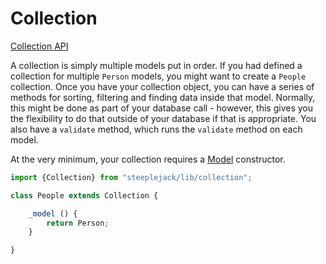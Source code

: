 # Collection

[Collection API](../api/lib/collection.md)

A collection is simply multiple models put in order. If you had defined a collection for multiple `Person` models, you might want to create
a `People` collection.  Once you have your collection object, you can have a series of methods for sorting, filtering and finding data
inside that model.  Normally, this might be done as part of your database call - however, this gives you the flexibility to do that outside
of your database if that is appropriate. You also have a `validate` method, which runs the `validate` method on each model.

At the very minimum, your collection requires a [Model](model.md) constructor.

```javascript
import {Collection} from "steeplejack/lib/collection";

class People extends Collection {

    _model () {
        return Person;
    }

}
```
